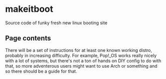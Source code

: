 # makeitboot
Source code of funky fresh new linux booting site

## Page contents

There will be a set of instructions for at least one known working distro, probably in increasing difficulty. For example, Pop!\_OS works really nicely with a lot of systems, but there's not a ton of hands on DIY config to do with that, so more adventerous users might want to use Arch or something and so there should be a guide for that.
